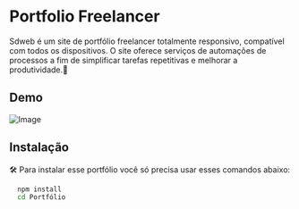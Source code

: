 
# Portfolio Freelancer 

Sdweb é um site de portfólio freelancer totalmente responsivo, compatível com todos os dispositivos. O site oferece serviços de automações de processos a fim de simplificar tarefas repetitivas e melhorar a produtividade.🚀

## Demo

![Image](../Portfólio/src/assets/portfolio.png)


## Instalação

🛠 Para instalar esse portfólio você só precisa usar esses comandos abaixo:

```bash
  npm install 
  cd Portfólio
```
    


